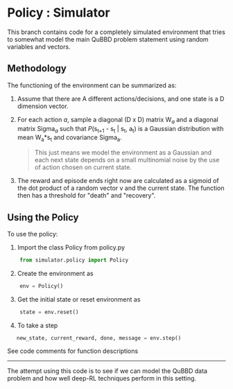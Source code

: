 # Policy : Simulator

This branch contains code for a completely simulated environment that tries to
somewhat model the main QuBBD problem statement using random variables and vectors.

## Methodology
The functioning of the environment can be summarized as:
1. Assume that there are A different actions/decisions, and one state is a D dimension vector.
2. For each action _a_, sample a diagonal (D x D) matrix W<sub>_a_</sub> and a diagonal matrix
    Sigma<sub>_a_</sub> such that _P_(s<sub>t+1</sub> - s<sub>t</sub> | s<sub>t</sub>, a<sub>t</sub>) is
    a Gaussian distribution with mean W<sub>a</sub>*s<sub>t</sub> and covariance Sigma<sub>a</sub>.

    > This just means we model the environment as a Gaussian and each next state depends on a small multinomial noise by the use of action chosen on current state.

      
3. The reward and episode ends right now are calculated as a sigmoid of the dot product of a random vector v and the current state. The function then
    has a threshold for "death" and "recovery".

## Using the Policy
To use the policy:
1. Import the class Policy from policy.py
```python
    from simulator.policy import Policy
```
2. Create the environment as
```python
    env = Policy()
```
3. Get the initial state or reset environment as
```python
    state = env.reset()
```
4. To take a step
```python
   new_state, current_reward, done, message = env.step()
```

See code comments for function descriptions

---
The attempt using this code is to see if we can model the QuBBD data problem and how well deep-RL techniques perform in this setting.
